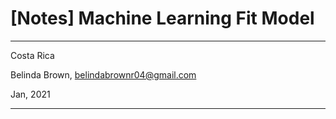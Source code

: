 # [Notes] Machine Learning Fit Model

----------

Costa Rica

Belinda Brown, belindabrownr04@gmail.com

Jan, 2021

----------
